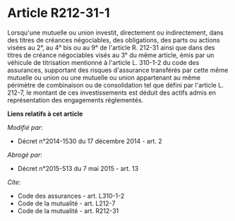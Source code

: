 # Article R212-31-1

Lorsqu'une mutuelle ou union investit, directement ou indirectement, dans des titres de créances négociables, des
obligations, des parts ou actions visées au 2°, au 4° bis ou au 9° de l'article R. 212-31 ainsi que dans des titres de
créance négociables visés au 3° du même article, émis par un véhicule de titrisation mentionné à l'article L. 310-1-2 du code
des assurances, supportant des risques d'assurance transférés par cette même mutuelle ou union ou une mutuelle ou union
appartenant au même périmètre de combinaison ou de consolidation tel que défini par l'article L. 212-7, le montant de ces
investissements est déduit des actifs admis en représentation des engagements réglementés.

**Liens relatifs à cet article**

_Modifié par_:

  - Décret n°2014-1530 du 17 décembre 2014 - art. 2

_Abrogé par_:

  - Décret n°2015-513 du 7 mai 2015 - art. 13

_Cite_:

  - Code des assurances - art. L310-1-2
  - Code de la mutualité - art. L212-7
  - Code de la mutualité - art. R212-31
